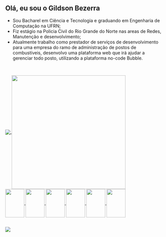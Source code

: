 ## Olá, eu sou o Gildson Bezerra

* Sou Bacharel em Ciência e Tecnologia e graduando em Engenharia de Computação na UFRN;
* Fiz estágio na Policia Civil do Rio Grande do Norte nas areas de Redes, Manutenção e desenvolvimento;
* Atualmente trabalho como prestador de serviços de desenvolvimento para uma empresa do ramo de administração de postos de combustíveis, desenvolvo uma plataforma web que irá ajudar a gerenciar todo posto, utilizando a plataforma no-code Bubble.

##

<br>
<div>
  <a href="https://github.com/Gildson">
    <img align="center" height="auto" width="auto" src="https://github-readme-stats.vercel.app/api?username=Gildson&show_icons=true&theme=dark&include_all_commits=true&count_private=true"/>
    <img align="center" height="auto" width="360" src="https://github-readme-stats.vercel.app/api/top-langs/?username=Gildson&layout=compact&langs_count=16&theme=dark"/>
</div>
  
  <div style="display: inline_block">
    <img align="center" height="90" width="60" src="https://cdn.jsdelivr.net/gh/devicons/devicon/icons/arduino/arduino-plain-wordmark.svg" />
    <img align="center" height="90" width="60" src="https://cdn.jsdelivr.net/gh/devicons/devicon/icons/cplusplus/cplusplus-original.svg" />
    <img align="center" height="90" width="60" src="https://cdn.jsdelivr.net/gh/devicons/devicon/icons/css3/css3-original.svg" />
    <img align="center" height="90" width="60" src="https://cdn.jsdelivr.net/gh/devicons/devicon/icons/html5/html5-original.svg" />
    <img align="center" height="90" width="60" src="https://cdn.jsdelivr.net/gh/devicons/devicon/icons/javascript/javascript-original.svg" />
    <img align="center" height="90" width="60" src="https://cdn.jsdelivr.net/gh/devicons/devicon/icons/nodejs/nodejs-original-wordmark.svg" />
  </div>
  
  ##
  
  <div>
    <a href="https://www.linkedin.com/in/gildsonbsantos/" target="_blank"><img src="https://img.shields.io/badge/-LinkedIn-%230077B5?style=for-the-badge&logo=linkedin&logoColor=white" target="_blank"></a>
  </div>
